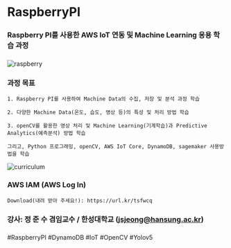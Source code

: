 # RaspberryPI

### Raspberry PI를 사용한 AWS IoT 연동 및 Machine Learning 응용 학습 과정
###


![raspberry](https://user-images.githubusercontent.com/54794815/151466736-02defe4e-f82f-45c4-8671-cb990912402c.png)


### 과정 목표

    1. Raspberry PI를 사용하여 Machine Data의 수집, 저장 및 분석 과정 학습
    
    2. 다양한 Machine Data(온도, 습도, 영상 등)의 특성 및 처리 방법 학습
    
    3. openCV를 활용한 영상 처리 및 Machine Learning(기계학습)과 Predictive Analytics(예측분석) 방법 학습
    
    그리고, Python 프로그래밍, openCV, AWS IoT Core, DynamoDB, sagemaker 사용방법을 학습



![curriculum](https://user-images.githubusercontent.com/54794815/153277214-cd212a04-0ff9-46d6-b2e8-11ac155046bc.png)


### AWS IAM (AWS Log In)

    Download(내려 받아 주세요!): https://url.kr/tsfwcq



### 강사: 정 준 수 겸임교수 / 한성대학교 (jsjeong@hansung.ac.kr)
###


#RaspberryPI #DynamoDB #IoT #OpenCV #Yolov5

